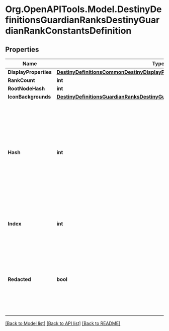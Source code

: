 # Org.OpenAPITools.Model.DestinyDefinitionsGuardianRanksDestinyGuardianRankConstantsDefinition

## Properties

Name | Type | Description | Notes
------------ | ------------- | ------------- | -------------
**DisplayProperties** | [**DestinyDefinitionsCommonDestinyDisplayPropertiesDefinition**](DestinyDefinitionsCommonDestinyDisplayPropertiesDefinition.md) |  | [optional] 
**RankCount** | **int** |  | [optional] 
**RootNodeHash** | **int** |  | [optional] 
**IconBackgrounds** | [**DestinyDefinitionsGuardianRanksDestinyGuardianRankIconBackgroundsDefinition**](DestinyDefinitionsGuardianRanksDestinyGuardianRankIconBackgroundsDefinition.md) |  | [optional] 
**Hash** | **int** | The unique identifier for this entity. Guaranteed to be unique for the type of entity, but not globally.  When entities refer to each other in Destiny content, it is this hash that they are referring to. | [optional] 
**Index** | **int** | The index of the entity as it was found in the investment tables. | [optional] 
**Redacted** | **bool** | If this is true, then there is an entity with this identifier/type combination, but BNet is not yet allowed to show it. Sorry! | [optional] 

[[Back to Model list]](../README.md#documentation-for-models) [[Back to API list]](../README.md#documentation-for-api-endpoints) [[Back to README]](../README.md)

